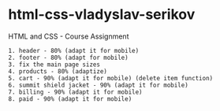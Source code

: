 # html-css-vladyslav-serikov

HTML and CSS - Course Assignment

    1. header - 80% (adapt it for mobile)
    2. footer - 80% (adapt for mobile)
    3. fix the main page sizes
    4. products - 80% (adaptize)
    5. cart - 90% (adapt it for mobile) (delete item function)
    6. summit shield jacket - 90% (adapt it for mobile)
    7. billing - 90% (adapt it for mobile)
    8. paid - 90% (adapt it for mobile)
